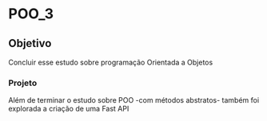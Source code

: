 # POO_3

## Objetivo
Concluir esse estudo sobre programação Orientada a Objetos

### Projeto
Além de terminar o estudo sobre POO -com métodos abstratos- também foi explorada a criação de uma Fast API
